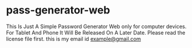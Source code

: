 # pass-generator-web
This Is Just A Simple Password Generator Web only for computer devices. For Tablet And Phone It Will Be Released On A Later Date. Please read the license file first. this is my email id example@gmail.com
